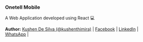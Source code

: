 ### Onetell Mobile

A Web Application developed using React :computer:

**Author:** [Kushen De Silva (@kushenthimira)](https://github.com/kushenthimira) | [Facebook](https://facebook.com/ciphernpc) | [LinkedIn](https://linkedin.com/in/kushenthimira) | [WhatsApp](https://wa.me/94717827878) |
